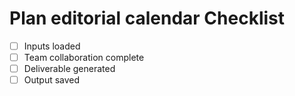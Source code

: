 # Plan editorial calendar Checklist

- [ ] Inputs loaded
- [ ] Team collaboration complete
- [ ] Deliverable generated
- [ ] Output saved
